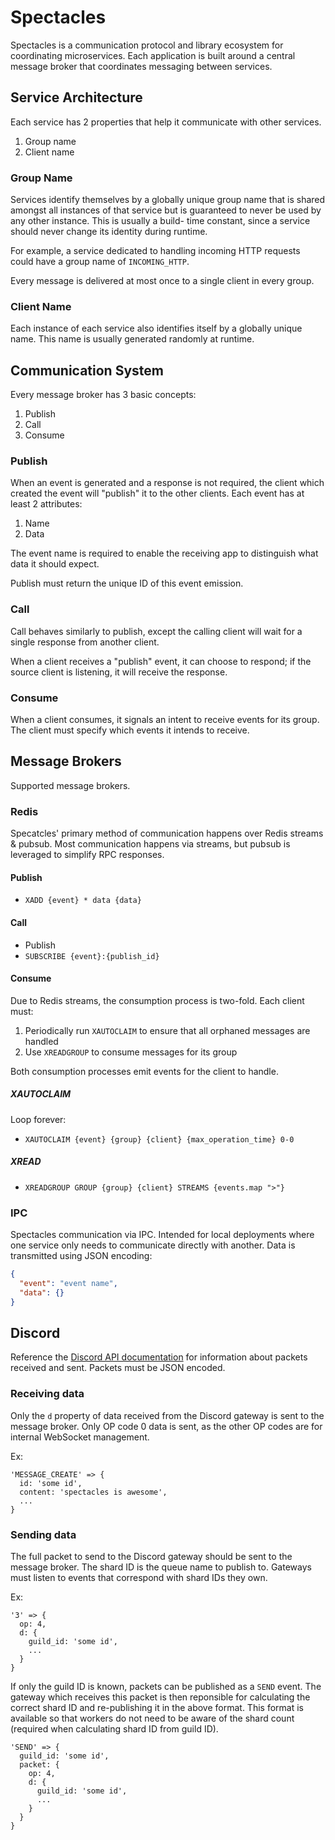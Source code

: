 # Spectacles

Spectacles is a communication protocol and library ecosystem for coordinating microservices. Each
application is built around a central message broker that coordinates messaging between services.

## Service Architecture

Each service has 2 properties that help it communicate with other services.

1. Group name
2. Client name

### Group Name

Services identify themselves by a globally unique group name that is shared amongst all instances
of that service but is guaranteed to never be used by any other instance. This is usually a build-
time constant, since a service should never change its identity during runtime.

For example, a service dedicated to handling incoming HTTP requests could have a group name of
`INCOMING_HTTP`.

Every message is delivered at most once to a single client in every group.

### Client Name

Each instance of each service also identifies itself by a globally unique name. This name is
usually generated randomly at runtime.

## Communication System

Every message broker has 3 basic concepts:

1. Publish
2. Call
4. Consume

### Publish

When an event is generated and a response is not required, the client which created the event
will "publish" it to the other clients. Each event has at least 2 attributes:

1. Name
2. Data

The event name is required to enable the receiving app to distinguish what data it should expect.

Publish must return the unique ID of this event emission.

### Call

Call behaves similarly to publish, except the calling client will wait for a single response from
another client.

When a client receives a "publish" event, it can choose to respond; if the source client is
listening, it will receive the response.

### Consume

When a client consumes, it signals an intent to receive events for its group. The client must
specify which events it intends to receive.

## Message Brokers

Supported message brokers.

### Redis

Specatcles' primary method of communication happens over Redis streams & pubsub. Most communication
happens via streams, but pubsub is leveraged to simplify RPC responses.

#### Publish

- `XADD {event} * data {data}`

#### Call

- Publish
- `SUBSCRIBE {event}:{publish_id}`

#### Consume

Due to Redis streams, the consumption process is two-fold. Each client must:

1. Periodically run `XAUTOCLAIM` to ensure that all orphaned messages are handled
2. Use `XREADGROUP` to consume messages for its group

Both consumption processes emit events for the client to handle.

##### XAUTOCLAIM

Loop forever:

- `XAUTOCLAIM {event} {group} {client} {max_operation_time} 0-0`

##### XREAD

- `XREADGROUP GROUP {group} {client} STREAMS {events.map ">"}`

### IPC

Spectacles communication via IPC. Intended for local deployments where one service only needs to
communicate directly with another. Data is transmitted using JSON encoding:

```json
{
  "event": "event name",
  "data": {}
}
```

## Discord

Reference the [Discord API documentation](https://discordapp.com/developers/docs/topics/gateway#payloads) for information about packets received and sent. Packets must be JSON encoded.

### Receiving data

Only the `d` property of data received from the Discord gateway is sent to the message broker. Only OP code 0 data is sent, as the other OP codes are for internal WebSocket management.

Ex:

```
'MESSAGE_CREATE' => {
  id: 'some id',
  content: 'spectacles is awesome',
  ...
}
```

### Sending data

The full packet to send to the Discord gateway should be sent to the message broker. The shard ID is the queue name to publish to. Gateways must listen to events that correspond with shard IDs they own.

Ex:

```
'3' => {
  op: 4,
  d: {
    guild_id: 'some id',
    ...
  }
}
```

If only the guild ID is known, packets can be published as a `SEND` event. The gateway which receives this packet is then reponsible for calculating the correct shard ID and re-publishing it in the above format. This format is available so that workers do not need to be aware of the shard count (required when calculating shard ID from guild ID).

```
'SEND' => {
  guild_id: 'some id',
  packet: {
    op: 4,
    d: {
      guild_id: 'some id',
      ...
    }
  }
}
```
